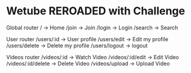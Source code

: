 # Wetube REROADED with Challenge

Global router
/ -> Home
/join -> Join
/login -> Login
/search -> Search

User router
/users/:id -> User profile
/users/edit -> Edit my profile
/users/delete -> Delete my profile
/users/logout -> logout

Videos router
/videos/:id -> Watch Video
/videos/:id/edit -> Edit Video
/videos/:id/delete -> Delete Video
/videos/upload -> Upload Video